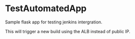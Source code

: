 # TestAutomatedApp

Sample flask app for testing jenkins intergration.

This will trigger a new build using the ALB instead of public IP.
